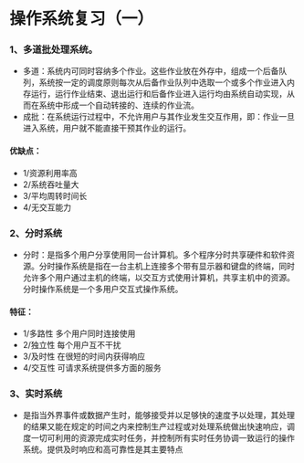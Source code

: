 # 操作系统复习（一）

### 1、多道批处理系统。
-   多道：系统内可同时容纳多个作业。这些作业放在外存中，组成一个后备队列，系统按一定的调度原则每次从后备作业队列中选取一个或多个作业进入内存运行，运行作业结束、退出运行和后备作业进入运行均由系统自动实现，从而在系统中形成一个自动转接的、连续的作业流。
-   成批：在系统运行过程中，不允许用户与其作业发生交互作用，即：作业一旦进入系统，用户就不能直接干预其作业的运行。
#### 优缺点：
-   1/资源利用率高
-   2/系统吞吐量大
-   3/平均周转时间长
-   4/无交互能力

### 2、分时系统
-   分时：是指多个用户分享使用同一台计算机。多个程序分时共享硬件和软件资源。分时操作系统是指在一台主机上连接多个带有显示器和键盘的终端，同时允许多个用户通过主机的终端，以交互方式使用计算机，共享主机中的资源。分时操作系统是一个多用户交互式操作系统。

#### 特征：
-   1/多路性 多个用户同时连接使用
-   2/独立性 每个用户互不干扰
-   3/及时性 在很短的时间内获得响应
-   4/交互性 可请求系统提供多方面的服务

### 3、实时系统
-   是指当外界事件或数据产生时，能够接受并以足够快的速度予以处理，其处理的结果又能在规定的时间之内来控制生产过程或对处理系统做出快速响应，调度一切可利用的资源完成实时任务，并控制所有实时任务协调一致运行的操作系统。提供及时响应和高可靠性是其主要特点
